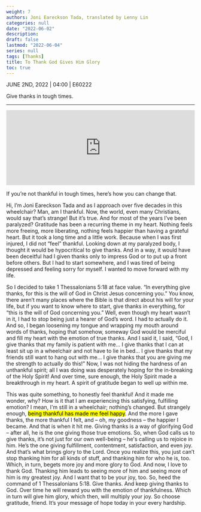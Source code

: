 ```yaml
---
weight: 7
authors: Joni Eareckson Tada, translated by Lenny Lin
categories: null
date: "2022-06-02"
description: 
draft: false
lastmod: "2022-06-04"
series: null
tags: [Thanks] 
title: To Thank God Gives Him Glory
toc: true
---
```

JUNE 2ND, 2022 | 04:00 | E60222

Give thanks in tough times.    

<!--more-->
---
<iframe height="200px" width="100%" frameborder="no" scrolling="no" seamless src="https://player.simplecast.com/84fdcbdb-90fa-47c4-90a8-4355d59dd6af?dark=false"></iframe>

If you’re not thankful in tough times, here’s how you can change that.  

Hi, I’m Joni Eareckson Tada and as I approach over five decades in this wheelchair? Man, am I thankful. Now, the world, even many Christians, would say that’s strange! But it’s true. And for most of the years I’ve been paralyzed? Gratitude has been a recurring theme in my heart. Nothing feels more freeing, more liberating, nothing feels happier than having a grateful heart. But it took a long time and a little work. Because when I was first injured, I did not “feel” thankful. Looking down at my paralyzed body, I thought it would be hypocritical to give thanks. And in a way, it would have been deceitful had I given thanks only to impress God or to put up a front before others. But I had to start somewhere, and I was tired of being depressed and feeling sorry for myself. I wanted to move forward with my life.  

So I decided to take 1 Thessalonians 5:18 at face value. “In everything give thanks, for this is the will of God in Christ Jesus concerning you.” You know, there aren’t many places where the Bible is that direct about his will for your life, but if you want to know where to start, give thanks in everything, for “this is the will of God concerning you.” Well, even though my heart wasn’t in it, I had to stop being just a hearer of God’s word. I had to actually do it. And so, I began loosening my tongue and wrapping my mouth around words of thanks, hoping that somehow, someway God would be merciful and fill my heart with the emotion of true thanks. And I said it, I said, “God, I give thanks that my family is patient with me… I give thanks that I can at least sit up in a wheelchair and not have to lie in bed… I give thanks that my friends still want to hang out with me… I give thanks that you are giving me the strength to actually do this!” Now, I was not hiding the hardness of an unthankful spirit; all I was doing was desperately hoping for the in-breaking of the Holy Spirit! And over time, sure enough, the Holy Spirit made a breakthrough in my heart. A spirit of gratitude began to well up within me.

This was quite something, to honestly feel thankful! And it made me wonder, why? How is it that I am experiencing this satisfying, fulfilling emotion? I mean, I'm still in a wheelchair; nothing’s changed. But strangely enough, <mark>being thankful has made me feel happy</mark>. And the more I gave thanks, the more thankful I felt, and – oh, my goodness – the happier I became. And that is when it hit me. Giving thanks is a way of glorifying God – after all, he is the one giving those true emotions. So, when God calls us to give thanks, it’s not just for our own well-being – he's calling us to rejoice in him. He’s the one giving fulfillment, contentment, satisfaction, and even joy. And that’s what brings glory to the Lord. Once you realize this, you just can’t stop thanking him for all kinds of stuff, and thanking him for who he is, too. Which, in turn, begets more joy and more glory to God. And now, I love to thank God. Thanking him leads to seeing more of him and seeing more of him is my greatest joy. And I want that to be your joy, too. So, heed the command of 1 Thessalonians 5:18. Give thanks. And keep giving thanks to God. Over time he will reward you with the emotion of thankfulness. Which in turn will give him glory, which then, will multiply your joy. So choose gratitude, friend. It’s your message of hope today in your every hardship.